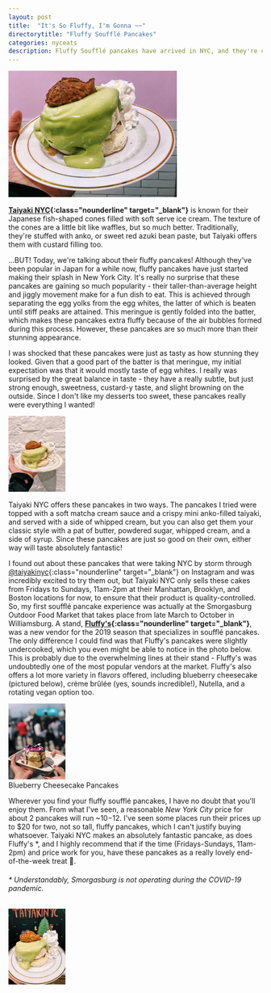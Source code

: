 ```yaml
---
layout: post
title:  "It's So Fluffy, I'm Gonna ~~"
directorytitle: "Fluffy Soufflé Pancakes"
categories: nyceats
description: Fluffy Soufflé pancakes have arrived in NYC, and they're coming in HOT!! Trying Taiyaki and Fluffy's from Smorgasburg. 
---
```

<div class="singleimagecontainer" text-align="center">
    <img src="/assets/images/nyceats/pancake/fluffypinkcropped.jpg" height="250px" class="singleimage">
</div>

**[Taiyaki NYC](https://taiyakinyc.com/){:class="nounderline" target="_blank"}** is known for their Japanese fish-shaped cones filled with soft serve ice cream. The texture of the cones are a little bit like waffles, but so much better. Traditionally, they're stuffed with anko, or sweet red azuki bean paste, but Taiyaki offers them with custard filling too.

...BUT! Today, we're talking about their fluffy pancakes! Although they've been popular in Japan for a while now, fluffy pancakes have just started making their splash in New York City. It's really no surprise that these pancakes are gaining so much popularity - their taller-than-average height and jiggly movement make for a fun dish to eat. This is achieved through separating the egg yolks from the egg whites, the latter of which is beaten until stiff peaks are attained. This meringue is gently folded into the batter, which makes these pancakes extra fluffy because of the air bubbles formed during this process. However, these pancakes are so much more than their stunning appearance.

I was shocked that these pancakes were just as tasty as how stunning they looked. Given that a good part of the batter is that meringue, my initial expectation was that it would mostly taste of egg whites. I really was surprised by the great balance in taste - they have a really subtle, but just strong enough, sweetness, custard-y taste, and slight browning on the outside. Since I don't like my desserts too sweet, these pancakes really were everything I wanted!

<div class="singleimagecontainer" text-align="center">
    <img src="/assets/images/nyceats/pancake/fluffywhite.JPG" height="150px" class="singleimage">
</div>

Taiyaki NYC offers these pancakes in two ways. The pancakes I tried were topped with a soft matcha cream sauce and a crispy mini anko-filled taiyaki, and served with a side of whipped cream, but you can also get them your classic style with a pat of butter, powdered sugar, whipped cream, and a side of syrup. Since these pancakes are just so good on their own, either way will taste absolutely fantastic!

I found out about these pancakes that were taking NYC by storm through [@taiyakinyc](https://www.instagram.com/taiyakinyc){:class="nounderline" target="_blank"} on Instagram and was incredibly excited to try them out, but Taiyaki NYC only sells these cakes from Fridays to Sundays, 11am-2pm at their Manhattan, Brooklyn, and Boston locations for now, to ensure that their product is quality-controlled. So, my first soufflé pancake experience was actually at the Smorgasburg Outdoor Food Market that takes place from late March to October in Williamsburg. A stand, **[Fluffy's](https://www.facebook.com/Fluffysnyc/){:class="nounderline" target="_blank"}**, was a new vendor for the 2019 season that specializes in soufflé pancakes. The only difference I could find was that Fluffy's pancakes were slightly undercooked, which you even might be able to notice in the photo below. This is probably due to the overwhelming lines at their stand - Fluffy's was undoubtedly one of the most popular vendors at the market. Fluffy's also offers a lot more variety in flavors offered, including blueberry cheesecake (pictured below), crème brûlée (yes, sounds incredible!), Nutella, and a rotating vegan option too.

<div class="singleimagecontainer" text-align="center">
    <img src="/assets/images/nyceats/pancake/fluffysmorg.JPG" height="150px" class="singleimage">
    <div class="singleimageoverlay">Blueberry Cheesecake Pancakes</div>  
</div>

Wherever you find your fluffy soufflé pancakes, I have no doubt that you'll enjoy them. From what I've seen, a reasonable *New York City* price for about 2 pancakes will run ~$10-$12. I've seen some places run their prices up to $20 for two, not so tall, fluffy pancakes, which I can't justify buying whatsoever. Taiyaki NYC makes an absolutely fantastic pancake, as does Fluffy's *, and I highly recommend that if the time (Fridays-Sundays, 11am-2pm) and price work for you, have these pancakes as a really lovely end-of-the-week treat 🥞.

###### * Understandably, Smorgasburg is not operating during the COVID-19 pandemic. 

<div class="singleimagecontainer" text-align="center">
    <img src="/assets/images/nyceats/pancake/fluffytaiyaki.JPG" height="150px" class="singleimage">
</div>
